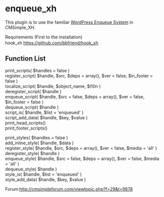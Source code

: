 # enqueue_xh
This plugin is to use the familiar <a href="https://www.google.co.jp/search?q=+Add+JavaScripts+and+Styles++WordPress&ie=utf-8&oe=utf-8&hl=ja#hl=ja&q=Add+JavaScripts+and+Styles++WordPress+enqueue" target="_blank">WordPress Enqueue System</a> in CMSimple_XH.  

Requirements (First to the installation)   
  hook_xh https://github.com/bbfriend/hook_xh   　
  
## Function List  
 print_scripts( $handles = false )  
 register_script( $handle, $src, $deps = array(), $ver = false, $in_footer = false )  
 localize_script( $handle, $object_name, $l10n )  
 deregister_script( $handle )  
 enqueue_script( $handle, $src = false, $deps = array(), $ver = false, $in_footer = false )  
 dequeue_script( $handle )  
 script_is( $handle, $list = 'enqueued' )  
 script_add_data( $handle, $key, $value )  
 print_head_scripts()  
 print_footer_scripts()  
  
 print_styles( $handles = false )  
 add_inline_style( $handle, $data )  
 register_style( $handle, $src, $deps = array(), $ver = false, $media = 'all' )  
 deregister_style( $handle )  
 enqueue_style( $handle, $src = false, $deps = array(), $ver = false, $media = 'all' )  
 dequeue_style( $handle )  
 style_is( $handle, $list = 'enqueued' )  
 style_add_data( $handle, $key, $value )  
 
Forum:http://cmsimpleforum.com/viewtopic.php?f=29&t=9878
 
